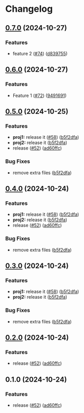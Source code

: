# Changelog

## [0.7.0](https://github.com/shaneholder/jubilant-pancake/compare/proj2-v0.6.0...proj2-v0.7.0) (2024-10-27)


### Features

* feature 2 ([#74](https://github.com/shaneholder/jubilant-pancake/issues/74)) ([d839755](https://github.com/shaneholder/jubilant-pancake/commit/d839755fecd0504a5418680902a00942df45420e))

## [0.6.0](https://github.com/shaneholder/jubilant-pancake/compare/proj2-v0.5.0...proj2-v0.6.0) (2024-10-27)


### Features

* Feature 1 ([#72](https://github.com/shaneholder/jubilant-pancake/issues/72)) ([9491691](https://github.com/shaneholder/jubilant-pancake/commit/94916915e67de0a48edc4a4c83cea817ec899522))

## [0.5.0](https://github.com/shaneholder/jubilant-pancake/compare/proj2-v0.4.0...proj2-v0.5.0) (2024-10-25)


### Features

* **proj1:** release it ([#58](https://github.com/shaneholder/jubilant-pancake/issues/58)) ([b5f2dfa](https://github.com/shaneholder/jubilant-pancake/commit/b5f2dfa27d8eff8a5d49afbeb7df3b097031c215))
* **proj2:** release it ([b5f2dfa](https://github.com/shaneholder/jubilant-pancake/commit/b5f2dfa27d8eff8a5d49afbeb7df3b097031c215))
* release ([#52](https://github.com/shaneholder/jubilant-pancake/issues/52)) ([ad60ffc](https://github.com/shaneholder/jubilant-pancake/commit/ad60ffcee768fc01c6a96ac5c768748db9b30cb5))


### Bug Fixes

* remove extra files ([b5f2dfa](https://github.com/shaneholder/jubilant-pancake/commit/b5f2dfa27d8eff8a5d49afbeb7df3b097031c215))

## [0.4.0](https://github.com/shaneholder/jubilant-pancake/compare/v0.3.0...v0.4.0) (2024-10-24)


### Features

* **proj1:** release it ([#58](https://github.com/shaneholder/jubilant-pancake/issues/58)) ([b5f2dfa](https://github.com/shaneholder/jubilant-pancake/commit/b5f2dfa27d8eff8a5d49afbeb7df3b097031c215))
* **proj2:** release it ([b5f2dfa](https://github.com/shaneholder/jubilant-pancake/commit/b5f2dfa27d8eff8a5d49afbeb7df3b097031c215))
* release ([#52](https://github.com/shaneholder/jubilant-pancake/issues/52)) ([ad60ffc](https://github.com/shaneholder/jubilant-pancake/commit/ad60ffcee768fc01c6a96ac5c768748db9b30cb5))


### Bug Fixes

* remove extra files ([b5f2dfa](https://github.com/shaneholder/jubilant-pancake/commit/b5f2dfa27d8eff8a5d49afbeb7df3b097031c215))

## [0.3.0](https://github.com/shaneholder/jubilant-pancake/compare/v0.2.0...v0.3.0) (2024-10-24)


### Features

* **proj1:** release it ([#58](https://github.com/shaneholder/jubilant-pancake/issues/58)) ([b5f2dfa](https://github.com/shaneholder/jubilant-pancake/commit/b5f2dfa27d8eff8a5d49afbeb7df3b097031c215))
* **proj2:** release it ([b5f2dfa](https://github.com/shaneholder/jubilant-pancake/commit/b5f2dfa27d8eff8a5d49afbeb7df3b097031c215))


### Bug Fixes

* remove extra files ([b5f2dfa](https://github.com/shaneholder/jubilant-pancake/commit/b5f2dfa27d8eff8a5d49afbeb7df3b097031c215))

## [0.2.0](https://github.com/shaneholder/jubilant-pancake/compare/v0.1.0...v0.2.0) (2024-10-24)


### Features

* release ([#52](https://github.com/shaneholder/jubilant-pancake/issues/52)) ([ad60ffc](https://github.com/shaneholder/jubilant-pancake/commit/ad60ffcee768fc01c6a96ac5c768748db9b30cb5))

## 0.1.0 (2024-10-24)


### Features

* release ([#52](https://github.com/shaneholder/jubilant-pancake/issues/52)) ([ad60ffc](https://github.com/shaneholder/jubilant-pancake/commit/ad60ffcee768fc01c6a96ac5c768748db9b30cb5))
